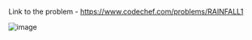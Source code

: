 Link to the problem - https://www.codechef.com/problems/RAINFALL1

![image](https://user-images.githubusercontent.com/57552973/224110140-6b2fab66-f932-41ff-ba40-fec6fbc8a76c.png)
